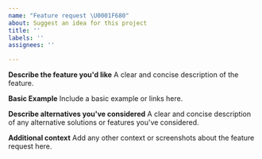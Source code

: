 ```yaml
---
name: "Feature request \U0001F680"
about: Suggest an idea for this project
title: ''
labels: ''
assignees: ''

---
```


**Describe the feature you'd like**
A clear and concise description of the feature.

**Basic Example**
Include a basic example or links here.

**Describe alternatives you've considered**
A clear and concise description of any alternative solutions or features you've considered.

**Additional context**
Add any other context or screenshots about the feature request here.

